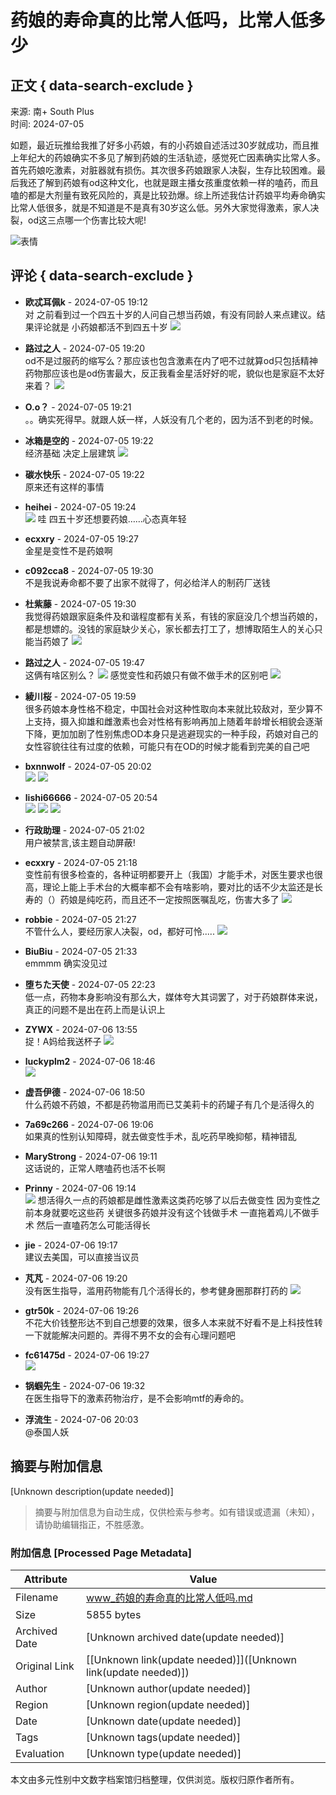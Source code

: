 # 药娘的寿命真的比常人低吗，比常人低多少

## 正文 { data-search-exclude }


来源: 南+ South Plus  
时间: 2024-07-05  

如题，最近玩推给我推了好多小药娘，有的小药娘自述活过30岁就成功，而且推上年纪大的药娘确实不多见了解到药娘的生活轨迹，感觉死亡因素确实比常人多。首先药娘吃激素，对脏器就有损伤。其次很多药娘跟家人决裂，生存比较困难。最后我还了解到药娘有od这种文化，也就是跟主播女孩重度依赖一样的嗑药，而且嗑的都是大剂量有致死风险的，真是比较劲爆。综上所述我估计药娘平均寿命确实比常人低很多，就是不知道是不是真有30岁这么低。另外大家觉得激素，家人决裂，od这三点哪一个伤害比较大呢!

![表情](images/post/smile/smallface/face009.jpg)

## 评论 { data-search-exclude }

- **欧忒耳佩k** - 2024-07-05 19:12  
  对 之前看到过一个四五十岁的人问自己想当药娘，有没有同龄人来点建议。结果评论就是 小药娘都活不到四五十岁 ![](images/post/smile/smallface/face101.jpg)

- **路过之人** - 2024-07-05 19:20  
  od不是过服药的缩写么？那应该也包含激素在内了吧不过就算od只包括精神药物那应该也是od伤害最大，反正我看金星活好好的呢，貌似也是家庭不太好来着？ ![](images/post/smile/smallface/face039.jpg)

- **O.o？** - 2024-07-05 19:21  
  。。确实死得早。就跟人妖一样，人妖没有几个老的，因为活不到老的时候。

- **冰箱是空的** - 2024-07-05 19:22  
  经济基础 决定上层建筑 ![](images/post/smile/smallface/face093.jpg)

- **碳水快乐** - 2024-07-05 19:22  
  原来还有这样的事情

- **heihei** - 2024-07-05 19:24  
  ![](images/post/smile/smallface/face056.jpg) 哇 四五十岁还想要药娘……心态真年轻

- **ecxxry** - 2024-07-05 19:27  
  金星是变性不是药娘啊

- **c092cca8** - 2024-07-05 19:30  
  不是我说寿命都不要了出家不就得了，何必给洋人的制药厂送钱

- **杜紫藤** - 2024-07-05 19:30  
  我觉得药娘跟家庭条件及和谐程度都有关系，有钱的家庭没几个想当药娘的，都是想嫖的。没钱的家庭缺少关心，家长都去打工了，想博取陌生人的关心只能当药娘了 ![](images/post/smile/smallface/face077.gif)

- **路过之人** - 2024-07-05 19:47  
  这俩有啥区别么？ ![](images/post/smile/smallface/face108.jpg) 感觉变性和药娘只有做不做手术的区别吧 ![](images/post/smile/smallface/face039.jpg)

- **綾川桜** - 2024-07-05 19:59  
  很多药娘本身性格不稳定，中国社会对这种性取向本来就比较敌对，至少算不上支持，摄入抑雄和雌激素也会对性格有影响再加上随着年龄增长相貌会逐渐下降，更加加剧了性别焦虑OD本身只是逃避现实的一种手段，药娘对自己的女性容貌往往有过度的依赖，可能只有在OD的时候才能看到完美的自己吧

- **bxnnwolf** - 2024-07-05 20:02  
  ![](images/post/smile/smallface/face027.jpg) ![](images/post/smile/smallface/face027.jpg)

- **lishi66666** - 2024-07-05 20:54  
  ![](images/post/smile/smallface/face002.jpg) ![](images/post/smile/smallface/face002.jpg) ![](images/post/smile/smallface/face002.jpg)

- **行政助理** - 2024-07-05 21:02  
  用户被禁言,该主题自动屏蔽!

- **ecxxry** - 2024-07-05 21:18  
  变性前有很多检查的，各种证明都要开上（我国）才能手术，对医生要求也很高，理论上能上手术台的大概率都不会有啥影响，要对比的话不少太监还是长寿的（）药娘是纯吃药，而且还不一定按照医嘱乱吃，伤害大多了 ![](images/post/smile/smallface/face040.jpg)

- **robbie** - 2024-07-05 21:27  
  不管什么人，要经历家人决裂，od，都好可怜..... ![](images/post/smile/smallface/face093.jpg)

- **BiuBiu** - 2024-07-05 21:33  
  emmmm 确实没见过

- **堕ちた天使** - 2024-07-05 22:23  
  低一点，药物本身影响没有那么大，媒体夸大其词罢了，对于药娘群体来说，真正的问题不是出在药上而是认识上

- **ZYWX** - 2024-07-06 13:55  
  捉！A妈给我送杯子 ![](images/post/smile/smallface/face076.jpg)

- **luckyplm2** - 2024-07-06 18:46  
  ![](images/post/smile/smallface/face077.gif)

- **虚吾伊德** - 2024-07-06 18:50  
  什么药娘不药娘，不都是药物滥用而已艾美莉卡的药罐子有几个是活得久的

- **7a69c266** - 2024-07-06 19:06  
  如果真的性别认知障碍，就去做变性手术，乱吃药早晚抑郁，精神错乱

- **MaryStrong** - 2024-07-06 19:11  
  这话说的，正常人瞎嗑药也活不长啊

- **Prinny** - 2024-07-06 19:14  
  ![](images/post/smile/smallface/face020.jpg) 想活得久一点的药娘都是雌性激素这类药吃够了以后去做变性 因为变性之前本身就要吃这些药 关键很多药娘并没有这个钱做手术 一直拖着鸡儿不做手术 然后一直嗑药怎么可能活得长

- **jie** - 2024-07-06 19:17  
  建议去美国，可以直接当议员

- **芃芃** - 2024-07-06 19:20  
  没有医生指导，滥用药物能有几个活得长的，参考健身圈那群打药的 ![](images/post/smile/smallface/face040.jpg)

- **gtr50k** - 2024-07-06 19:26  
  不花大价钱整形达不到自己想要的效果，很多人本来就不好看不是上科技性转一下就能解决问题的。弄得不男不女的会有心理问题吧

- **fc61475d** - 2024-07-06 19:27  
  ![](images/post/smile/smallface/face113.jpg)

- **锅蝈先生** - 2024-07-06 19:32  
  在医生指导下的激素药物治疗，是不会影响mtf的寿命的。

- **浮流生** - 2024-07-06 20:03  
  @泰国人妖
<!-- tcd_original_link https://www.south-plus.net/simple/index.php?t2240723.html -->


## 摘要与附加信息

<!-- tcd_abstract -->
[Unknown description(update needed)]
<!-- tcd_abstract_end -->

> 摘要与附加信息为自动生成，仅供检索与参考。如有错误或遗漏（未知），请协助编辑指正，不胜感激。

### 附加信息 [Processed Page Metadata]

| Attribute       | Value                                  |
|-----------------|----------------------------------------|
| Filename        | www_药娘的寿命真的比常人低吗.md                             |
| Size            | 5855 bytes                           |
| Archived Date   | [Unknown archived date(update needed)]                             |
| Original Link   | [[Unknown link(update needed)]]([Unknown link(update needed)])                       |
| Author          | [Unknown author(update needed)]                               |
| Region          | [Unknown region(update needed)]                               |
| Date            | [Unknown date(update needed)]                                 |
| Tags            | [Unknown tags(update needed)]                                 |
| Evaluation            | [Unknown type(update needed)]                                 |
<!-- tcd_table_end -->

本文由多元性别中文数字档案馆归档整理，仅供浏览。版权归原作者所有。
